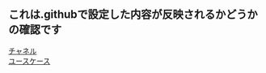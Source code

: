 ## これは.githubで設定した内容が反映されるかどうかの確認です

[チャネル](https://teams.microsoft.com/l/channel/19%3A711ee842dc614efd88dc22fc6289382f%40thread.tacv2/D01_GitHub?groupId=004f46b9-22a7-44ad-80b4-defbd37b7220&tenantId=3f6995d4-58de-40ae-8530-0e34eac1373b)  
[ユースケース](https://nidek.box.com/s/bgsncs2jgz8zr4ckpobiigqxgkt92qi1)
